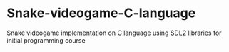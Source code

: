 # Snake-videogame-C-language
Snake videogame implementation on C language using SDL2 libraries for initial programming course
